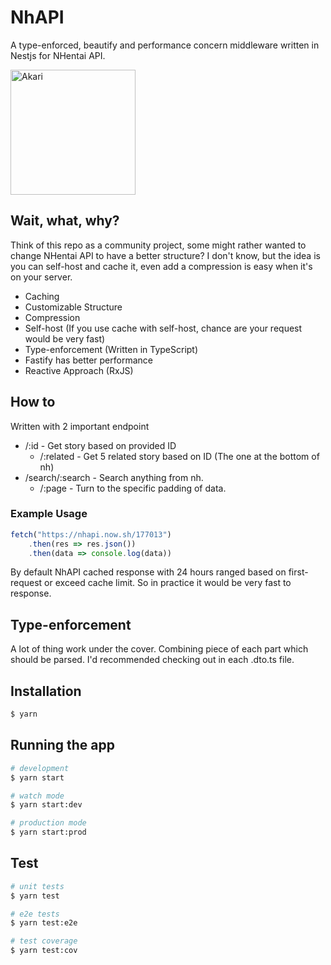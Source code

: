 # NhAPI
A type-enforced, beautify and performance concern middleware written in Nestjs for NHentai API.
  
<img src="https://i1.sndcdn.com/artworks-000409329321-k0o0os-t500x500.jpg" alt="Akari" width="200" height="200" />
  
## Wait, what, why?
Think of this repo as a community project, some might rather wanted to change NHentai API to have a better structure? I don't know, but the idea is you can self-host and cache it, even add a compression is easy when it's on your server.
* Caching
* Customizable Structure
* Compression
* Self-host (If you use cache with self-host, chance are your request would be very fast)
* Type-enforcement (Written in TypeScript)
* Fastify has better performance
* Reactive Approach (RxJS)

## How to
Written with 2 important endpoint
* /:id - Get story based on provided ID
  * /:related - Get 5 related story based on ID (The one at the bottom of nh)
* /search/:search - Search anything from nh.
  * /:page - Turn to the specific padding of data.
  
### Example Usage
```javascript
fetch("https://nhapi.now.sh/177013")
    .then(res => res.json())
    .then(data => console.log(data))
```
By default NhAPI cached response with 24 hours ranged based on first-request or exceed cache limit.
So in practice it would be very fast to response.

## Type-enforcement
A lot of thing work under the cover. Combining piece of each part which should be parsed.
I'd recommended checking out in each .dto.ts file.

## Installation
```bash
$ yarn
```

## Running the app
```bash
# development
$ yarn start

# watch mode
$ yarn start:dev

# production mode
$ yarn start:prod
```

## Test
```bash
# unit tests
$ yarn test

# e2e tests
$ yarn test:e2e

# test coverage
$ yarn test:cov
```
